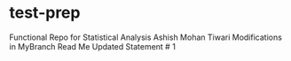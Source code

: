 # test-prep
Functional Repo for Statistical Analysis
Ashish Mohan Tiwari
Modifications in MyBranch Read Me Updated
Statement # 1
